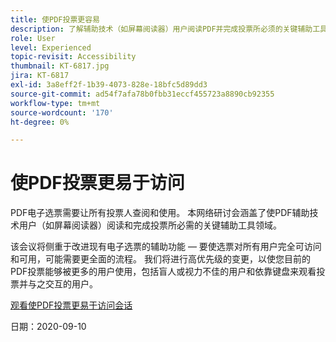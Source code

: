 ```yaml
---
title: 使PDF投票更容易
description: 了解辅助技术（如屏幕阅读器）用户阅读PDF并完成投票所必须的关键辅助工具领域
role: User
level: Experienced
topic-revisit: Accessibility
thumbnail: KT-6817.jpg
jira: KT-6817
exl-id: 3a8eff2f-1b39-4073-828e-18bfc5d89dd3
source-git-commit: ad54f7afa78b0fbb31eccf455723a8890cb92355
workflow-type: tm+mt
source-wordcount: '170'
ht-degree: 0%

---
```


# 使PDF投票更易于访问

PDF电子选票需要让所有投票人查阅和使用。 本网络研讨会涵盖了使PDF辅助技术用户（如屏幕阅读器）阅读和完成投票所必需的关键辅助工具领域。

该会议将侧重于改进现有电子选票的辅助功能 — 要使选票对所有用户完全可访问和可用，可能需要更全面的流程。 我们将进行高优先级的变更，以使您目前的PDF投票能够被更多的用户使用，包括盲人或视力不佳的用户和依靠键盘来观看投票并与之交互的用户。

[观看使PDF投票更易于访问会话](https://event.on24.com/wcc/r/2620020/599427B9BC7DA6BB34A4D46EB0EB1F63)

日期：2020-09-10